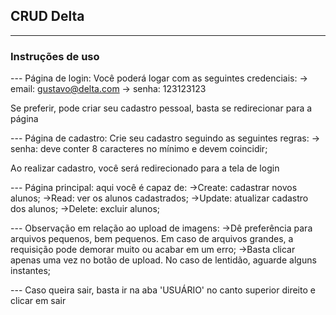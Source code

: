 ## CRUD Delta

---

### Instruções de uso

--- Página de login: Você poderá logar com as seguintes credenciais:
-> email: gustavo@delta.com
-> senha: 123123123

Se preferir, pode criar seu cadastro pessoal, basta se redirecionar para a página

--- Página de cadastro: Crie seu cadastro seguindo as seguintes regras:
-> senha: deve conter 8 caracteres no mínimo e devem coincidir;

Ao realizar cadastro, você será redirecionado para a tela de login

--- Página principal: aqui você é capaz de:
->Create: cadastrar novos alunos;
->Read:   ver os alunos cadastrados;
->Update: atualizar cadastro dos alunos;
->Delete: excluir alunos;

--- Observação em relação ao upload de imagens:
->Dê preferência para arquivos pequenos, bem pequenos. Em caso de arquivos grandes, a requisição pode demorar muito ou acabar em um erro;
->Basta clicar apenas uma vez no botão de upload. No caso de lentidão, aguarde alguns instantes;

--- Caso queira sair, basta ir na aba 'USUÁRIO' no canto superior direito e clicar em sair